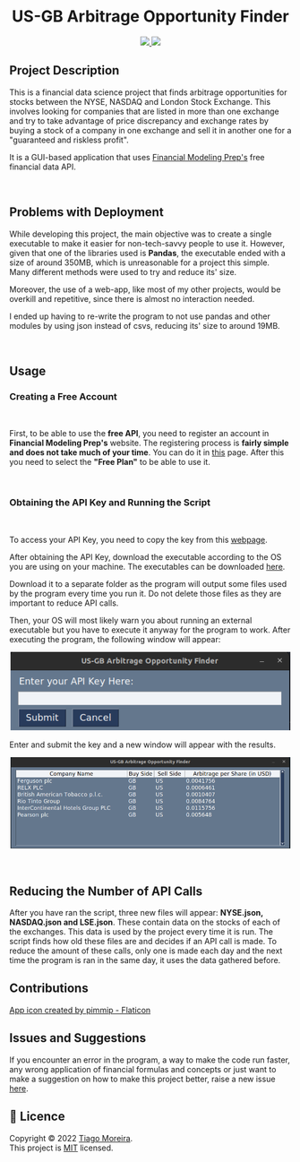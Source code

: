 <h1 align="center">US-GB Arbitrage Opportunity Finder</h1>

<p align="center">
    <a href="https://github.com/TFSM00/Efficient-Frontier-Calculator/blob/main/LICENSE.txt">
        <img src="https://img.shields.io/github/license/TFSM00/Efficient-Frontier-Calculator">
    </a>
    <img src="https://img.shields.io/badge/Made%20with-Python-1f425f.svg">
</p>


## **Project Description**

This is a financial data science project that finds arbitrage opportunities for stocks between the NYSE, NASDAQ and London Stock Exchange. This involves looking for companies that are listed in more than one exchange and try to take advantage of price discrepancy and exchange rates by buying a stock of a company in one exchange and sell it in another one for a "guaranteed and riskless profit".

It is a GUI-based application that uses  [Financial Modeling Prep's](https://site.financialmodelingprep.com/) free financial data API.

<br>

## **Problems with Deployment**

While developing this project, the main objective was to create a single executable to make it easier for non-tech-savvy people to use it.
However, given that one of the libraries used is **Pandas**, the executable ended with a size of around 350MB, which is unreasonable for a project this simple. Many different methods were used to try and reduce its' size.

Moreover, the use of a web-app, like most of my other projects, would be overkill and repetitive, since there is almost no interaction needed.

I ended up having to re-write the program to not use pandas and other modules by using json instead of csvs, reducing its' size to around 19MB.

<br>

## **Usage**


### Creating a Free Account
<br>

First, to be able to use the **free API**, you need to register an account in **Financial Modeling Prep's** website. The registering process is **fairly simple and does not take much of your time**. You can do it in [this](https://site.financialmodelingprep.com/register) page. After this you need to select the **"Free Plan"** to be able to use it.

<br>

### Obtaining the API Key and Running the Script
<br>

To access your API Key, you need to copy the key from this [webpage](https://site.financialmodelingprep.com/developer/docs/dashboard/).

After obtaining the API Key, download the executable according to the OS you are using on your machine. The executables can be downloaded [here](https://github.com/TFSM00/US-GB-Arbitrage-Finder/releases/tag/v1.0.0).

Download it to a separate folder as the program will output some files used by the program every time you run it. Do not delete those files as they are important to reduce API calls.

Then, your OS will most likely warn you about running an external executable but you have to execute it anyway for the program to work.
After executing the program, the following window will appear:

<p align="center">
    <img src="./images/window1.png" width="500px">
</p>

Enter and submit the key and a new window will appear with the results.

<p align="center">
    <img src="./images/window2.png" width="500px">
</p>

<br>

## **Reducing the Number of API Calls**

After you have ran the script, three new files will appear: **NYSE.json, NASDAQ.json and LSE.json**. These contain data on the stocks of each of the exchanges. This data is used by the project every time it is run. The script finds how old these files are and decides if an API call is made. To reduce the amount of these calls, only one is made each day and the next time the program is ran in the same day, it uses the data gathered before.

## **Contributions**
<a href="https://www.flaticon.com/free-icons/money" title="icon">App icon created by pimmip - Flaticon</a>


## **Issues and Suggestions**

If you encounter an error in the program, a way to make the code run faster, any wrong application of financial formulas and concepts or just want to make a suggestion on how to make this project better, raise a new issue [here](https://github.com/TFSM00/US-GB-Arbitrage-Finder/issues/new). 

## 📝 **Licence**

Copyright © 2022 [Tiago Moreira](https://github.com/TFSM00).<br />
This project is [MIT](https://github.com/TFSM00/US-GB-Arbitrage-Finder/blob/main/LICENSE.txt) licensed.
